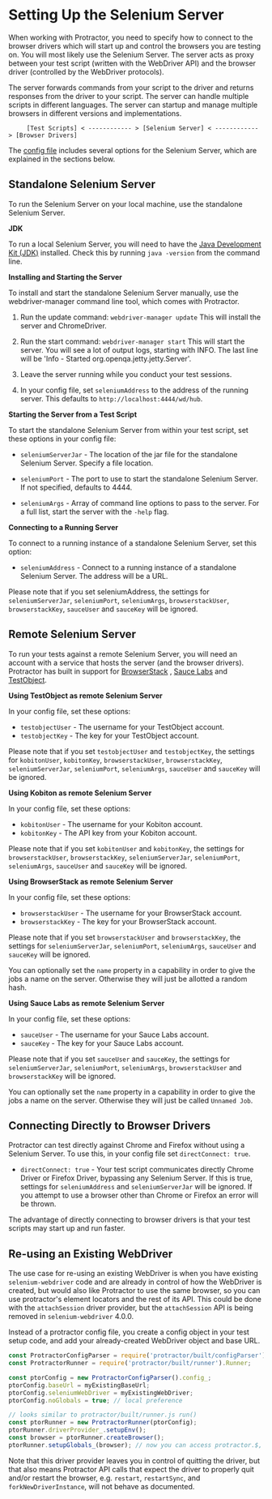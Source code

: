 Setting Up the Selenium Server
==============================

When working with Protractor, you need to specify how to connect to the browser drivers which will start up and control the browsers you are testing on. You will most likely use the Selenium Server. The server acts as proxy between your test script (written with the WebDriver API) and the browser driver (controlled by the WebDriver protocols).

The server forwards commands from your script to the driver and returns responses from the driver to your script. The server can handle multiple scripts in different languages. The server can startup and manage multiple browsers in different versions and implementations.

         [Test Scripts] < ------------ > [Selenium Server] < ------------ > [Browser Drivers]

The [config file](/lib/config.ts) includes several options for the Selenium Server, which are explained in the sections below.


Standalone Selenium Server
--------------------------

To run the Selenium Server on your local machine, use the standalone Selenium Server. 

**JDK**

To run a local Selenium Server, you will need to have the [Java Development Kit (JDK)](http://www.oracle.com/technetwork/java/javase/downloads/index.html) installed.  Check this by running `java -version` from the command line.


**Installing and Starting the Server**

To install and start the standalone Selenium Server manually, use the webdriver-manager command line tool, which comes with Protractor.

1. Run the update command:
    `webdriver-manager update`
     This will install the server and ChromeDriver.

2. Run the start command:
   `webdriver-manager start`
    This will start the server. You will see a lot of output logs, starting with INFO. The last 
    line will  be 'Info - Started org.openqa.jetty.jetty.Server'.

3. Leave the server running while you conduct your test sessions.

4. In your config file, set `seleniumAddress` to the address of the running server. This defaults to
   `http://localhost:4444/wd/hub`.


**Starting the Server from a Test Script**

To start the standalone Selenium Server from within your test script, set these options in your config file:

 - `seleniumServerJar` -  The location of the jar file for the standalone Selenium Server. Specify a file location.

 - `seleniumPort` - The port to use to start the standalone Selenium Server. If not specified, defaults to 4444.

 - `seleniumArgs` -  Array of command line options to pass to the server. For a full list, start the server with the `-help` flag.

**Connecting to a Running Server**

To connect to a running instance of a standalone Selenium Server, set this option:

 - `seleniumAddress` -  Connect to a running instance of a standalone Selenium Server. The address will be a URL.

Please note that if you set seleniumAddress, the settings for `seleniumServerJar`, `seleniumPort`, `seleniumArgs`, `browserstackUser`, `browserstackKey`, `sauceUser` and `sauceKey` will be ignored.


Remote Selenium Server
----------------------

To run your tests against a remote Selenium Server, you will need an account with a service that hosts the server (and the browser drivers). Protractor has built in support for [BrowserStack](https://www.browserstack.com) , [Sauce Labs](http://www.saucelabs.com) and [TestObject](https://www.testobject.com).

**Using TestObject as remote Selenium Server**

In your config file, set these options:
 - `testobjectUser` -  The username for your TestObject account.
 - `testobjectKey` -  The key for your TestObject account.

Please note that if you set `testobjectUser` and `testobjectKey`, the settings for `kobitonUser`, `kobitonKey`, `browserstackUser`, `browserstackKey`, `seleniumServerJar`, `seleniumPort`, `seleniumArgs`, `sauceUser` and `sauceKey` will be ignored.

**Using Kobiton as remote Selenium Server**

In your config file, set these options:
 - `kobitonUser` -  The username for your Kobiton account.
 - `kobitonKey` -  The API key from your Kobiton account.

Please note that if you set `kobitonUser` and `kobitonKey`, the settings for `browserstackUser`, `browserstackKey`, `seleniumServerJar`, `seleniumPort`, `seleniumArgs`, `sauceUser` and `sauceKey` will be ignored.

**Using BrowserStack as remote Selenium Server**

In your config file, set these options:
 - `browserstackUser` -  The username for your BrowserStack account.
 - `browserstackKey` -  The key for your BrowserStack account.

Please note that if you set `browserstackUser` and `browserstackKey`, the settings for `seleniumServerJar`, `seleniumPort`, `seleniumArgs`, `sauceUser` and `sauceKey` will be ignored.

You can optionally set the `name` property in a capability in order to give the jobs a name on the server.  Otherwise they will just be allotted a random hash.

**Using Sauce Labs as remote Selenium Server**

In your config file, set these options:
 - `sauceUser` -  The username for your Sauce Labs account.
 - `sauceKey` -  The key for your Sauce Labs account.

Please note that if you set `sauceUser` and `sauceKey`, the settings for `seleniumServerJar`, `seleniumPort`, `seleniumArgs`, `browserstackUser` and `browserstackKey` will be ignored.

You can optionally set the `name` property in a capability in order to give the jobs a name on the server.  Otherwise they will just be called `Unnamed Job`.


Connecting Directly to Browser Drivers
--------------------------------------

Protractor can test directly against Chrome and Firefox without using a Selenium Server. To use this, in your config file set `directConnect: true`.

 - `directConnect: true` -  Your test script communicates directly Chrome Driver or Firefox Driver, bypassing any Selenium Server. If this is true, settings for `seleniumAddress` and `seleniumServerJar` will be ignored. If you attempt to use a browser other than Chrome or Firefox an error will be thrown.

The advantage of directly connecting to browser drivers is that your test scripts may start up and run faster.

Re-using an Existing WebDriver
------------------------------

The use case for re-using an existing WebDriver is when you have existing
`selenium-webdriver` code and are already in control of how the WebDriver is
created, but would also like Protractor to use the same browser, so you can
use protractor's element locators and the rest of its API. This could be
done with the `attachSession` driver provider, but the `attachSession` API is
being removed in `selenium-webdriver` 4.0.0.

Instead of a protractor config file, you create a config object in your test
setup code, and add your already-created WebDriver object and base URL.

```javascript
const ProtractorConfigParser = require('protractor/built/configParser').ConfigParser;
const ProtractorRunner = require('protractor/built/runner').Runner;

const ptorConfig = new ProtractorConfigParser().config_;
ptorConfig.baseUrl = myExistingBaseUrl;
ptorConfig.seleniumWebDriver = myExistingWebDriver;
ptorConfig.noGlobals = true; // local preference

// looks similar to protractor/built/runner.js run()
const ptorRunner = new ProtractorRunner(ptorConfig);
ptorRunner.driverProvider_.setupEnv();
const browser = ptorRunner.createBrowser();
ptorRunner.setupGlobals_(browser); // now you can access protractor.$, etc.
```

Note that this driver provider leaves you in control of quitting the driver,
but that also means Protractor API calls that expect the driver to properly
quit and/or restart the browser, e.g. `restart`, `restartSync`, and
`forkNewDriverInstance`, will not behave as documented.
